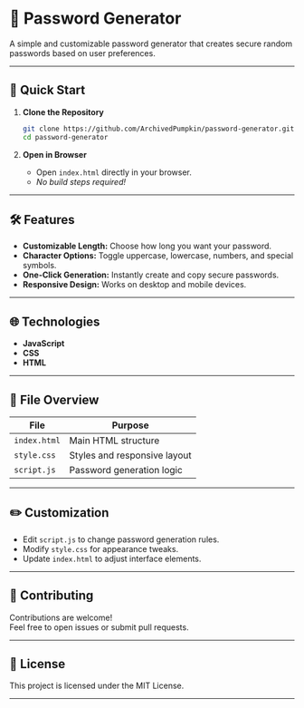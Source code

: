 # 🔑 Password Generator

A simple and customizable password generator that creates secure random passwords based on user preferences.

---

## 🚀 Quick Start

1. **Clone the Repository**
   ```bash
   git clone https://github.com/ArchivedPumpkin/password-generator.git
   cd password-generator
   ```

2. **Open in Browser**
   - Open `index.html` directly in your browser.
   - _No build steps required!_

---

## 🛠️ Features

- **Customizable Length:** Choose how long you want your password.
- **Character Options:** Toggle uppercase, lowercase, numbers, and special symbols.
- **One-Click Generation:** Instantly create and copy secure passwords.
- **Responsive Design:** Works on desktop and mobile devices.

---

## 🌐 Technologies

- **JavaScript**
- **CSS**
- **HTML**

---

## 📁 File Overview

| File         | Purpose                       |
| ------------ | ---------------------------- |
| `index.html` | Main HTML structure          |
| `style.css`  | Styles and responsive layout |
| `script.js`  | Password generation logic    |

---

## ✏️ Customization

- Edit `script.js` to change password generation rules.
- Modify `style.css` for appearance tweaks.
- Update `index.html` to adjust interface elements.

---

## 🤝 Contributing

Contributions are welcome!  
Feel free to open issues or submit pull requests.

---

## 📄 License

This project is licensed under the MIT License.

---
